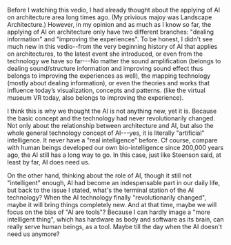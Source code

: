 Before I watching this vedio, I had already thought about the applying of AI on architecture area long times ago. (My privious majoy was Landscape Architecture.) However, in my opinion and as much as I know so far, the applying of AI on architecture only have two different branches: "dealing information" and "improving the experiences". To be honest, I didn't see much new in this vedio--from the very beginning history of AI that applies on architectures, to the latest event she introduced, or even from the technology we have so far---No matter the sound amplification (belongs to dealing sound/structure information and improving sound effect thus belongs to improving the experiences as well), the mapping technology (mostly about dealing information), or even the theories and works that influence today’s visualization, concepts and patterns. (like the virtual museum VR today, also belongs to improving the experience).

I think this is why we thought the AI is not anything new, yet it is. Because the basic concept and the technology had never revolutionarily changed. Not only about the relationship between architecture and AI, but also the whole general technology concept of AI---yes, it is literally "artificial" intelligence. It never have a "real intelligence" before. Cf course, compare with human beings developed our own bio-intelligence since 200,000 years ago, the AI still has a long way to go. In this case, just like Steenson said, at least by far, AI does need us.

On the other hand, thinking about the role of AI, though it still not "intelligent" enough, AI had become an indespensable part in our daily life, but back to the issue I stated, what's the terminal station of the AI technology? When the AI technology finally "revolutionarily changed", maybe it will bring things completely new. And at that time, maybe we will focus on the bias of "AI are tools"? Because I can hardly image a "more intelligent thing", which has hardware as body and software as its brain, can really serve human beings, as a tool. Maybe till the day when the AI doesn't need us anymore?
